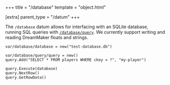 +++
title = "/database"
template = "object.html"

[extra]
parent_type = "/datum"
+++

The `/database` datum allows for interfacing with an SQLite database, running SQL queries with [`/database/query`](@/objects/database/query/_index.md). We currently support writing and reading DreamMaker floats and strings.

```dm
var/database/database = new("test-database.db")

var/database/query/query = new()
query.Add("SELECT * FROM players WHERE ckey = ?", "my-player")

query.Execute(database)
query.NextRow()
query.GetRowData()
```